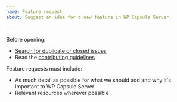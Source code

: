 ```yaml
---
name: Feature request
about: Suggest an idea for a new feature in WP Capsule Server.

---
```


Before opening:

- [Search for duplicate or closed issues](https://github.com/crowdfavorite/wp-capsule-server/issues?utf8=%E2%9C%93&q=is%3Aissue)
- Read the [contributing guidelines](https://github.com/crowdfavorite/wp-capsule-server/blob/master/.github/CONTRIBUTING.md)

Feature requests must include:

- As much detail as possible for what we should add and why it's important to WP Capsule Server
- Relevant resources wherever possible
